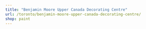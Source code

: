 ```yaml
---
title: "Benjamin Moore Upper Canada Decorating Centre"
url: /toronto/benjamin-moore-upper-canada-decorating-centre/
shop: paint
---
```

